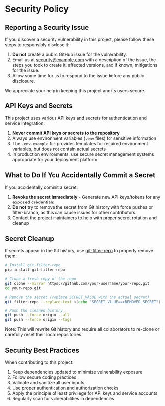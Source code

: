 # Security Policy

## Reporting a Security Issue

If you discover a security vulnerability in this project, please follow these steps to responsibly disclose it:

1. **Do not** create a public GitHub issue for the vulnerability.
2. Email us at [security@example.com](mailto:security@example.com) with a description of the issue, the steps you took to create it, affected versions, and if known, mitigations for the issue.
3. Allow some time for us to respond to the issue before any public disclosure.

We appreciate your help in keeping this project and its users secure.

## API Keys and Secrets

This project uses various API keys and secrets for authentication and service integration:

1. **Never commit API keys or secrets to the repository**
2. Always use environment variables (`.env` files) for sensitive information
3. The `.env.example` file provides templates for required environment variables, but does not contain actual secrets
4. In production environments, use secure secret management systems appropriate for your deployment platform

## What to Do If You Accidentally Commit a Secret

If you accidentally commit a secret:

1. **Revoke the secret immediately** - Generate new API keys/tokens for any exposed credentials
2. **Do not** try to remove the secret from Git history with force pushes or filter-branch, as this can cause issues for other contributors
3. Contact the project maintainers to help with proper secret rotation and cleanup

## Secret Cleanup

If secrets appear in the Git history, use [git-filter-repo](https://github.com/newren/git-filter-repo) to properly remove them:

```bash
# Install git-filter-repo
pip install git-filter-repo

# Clone a fresh copy of the repo
git clone --mirror https://github.com/your-username/your-repo.git
cd your-repo.git

# Remove the secret (replace SECRET_VALUE with the actual secret)
git filter-repo --replace-text <(echo "SECRET_VALUE==>REMOVED_SECRET")

# Push the cleaned history
git push --force origin --all
git push --force origin --tags
```

Note: This will rewrite Git history and require all collaborators to re-clone or carefully reset their local repositories.

## Security Best Practices

When contributing to this project:

1. Keep dependencies updated to minimize vulnerability exposure
2. Follow secure coding practices
3. Validate and sanitize all user inputs
4. Use proper authentication and authorization checks
5. Apply the principle of least privilege for API keys and service accounts
6. Regularly scan for vulnerabilities in dependencies
